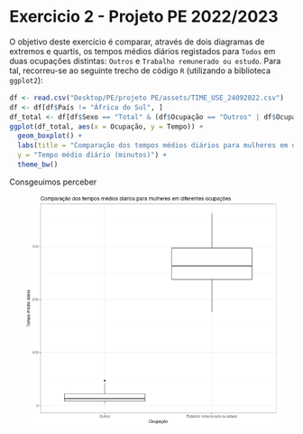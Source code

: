 # Exercicio 2 - Projeto PE 2022/2023

O objetivo deste exercício é comparar, através de dois diagramas de extremos e quartis, os tempos médios diários registados para `Todos` em duas ocupações distintas: `Outros` e `Trabalho remunerado ou estudo`. Para tal, recorreu-se ao seguinte trecho de código `R` (utilizando a biblioteca ```ggplot2```):

```r
df <- read.csv("Desktop/PE/projeto PE/assets/TIME_USE_24092022.csv")
df <- df[df$País != "África do Sul", ]
df_total <- df[df$Sexo == "Total" & (df$Ocupação == "Outros" | df$Ocupação == "Trabalho remunerado ou estudo"), ]
ggplot(df_total, aes(x = Ocupação, y = Tempo)) +
  geom_boxplot() +
  labs(title = "Comparação dos tempos médios diários para mulheres em diferentes ocupações",
  y = "Tempo médio diário (minutos)") +
  theme_bw()
```

Consgeuimos perceber 

<img src="./exercicio2.png" alt="Gráfico Resultante" width="450" style="display: block; margin-left: auto; margin-right: auto;">